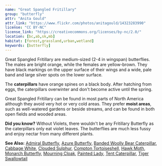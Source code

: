 ```yaml
---
name: "Great Spangled Fritillary"
group: "butterfly"
attr: "Anita Gould"
attr_link: "https://www.flickr.com/photos/anitagould/14323283990"
license: "CC BY-NC"
license_link: "https://creativecommons.org/licenses/by-nc/2.0/"
location: [bc,ab,sk,mb]
habitat: [forest,grassland,urban,wetland]
keywords: [butterfly]
---
```

Great Spangled Fritillary are medium-sized (2-4 in wingspan) butterflies. The males are bright orange, while the females are yellow-brown. They have black markings on the upper surface of their wings and a wide, pale band and large silver spots on the lower surface.

The **caterpillars** have orange spines on a black body. After hatching from eggs, the caterpillars overwinter and don't become active until the spring.

Great Spangled Fritillary can be found in most parts of North America although they avoid very hot or very cold areas. They prefer **moist areas**, such as well-watered gardens or beside streams, and can be found in both open fields and wooded areas.

**Did you know?** Without Violets, there wouldn't be any Fritillary Butterfly as the caterpillars only eat violet leaves. The butterflies are much less fussy and enjoy nectar from many different plants.

<!-- generated, do not edit -->
**See Also:**
[Admiral Butterfly](/insects/admiral/),
[Azure Butterfly](/insects/azurebut/),
[Banded Woolly Bear Caterpillar](/insects/bandwb/),
[Cabbage White](/insects/cabbgwht/),
[Clouded Sulphur](/insects/cloudsulf/),
[Compton Tortoiseshell](/insects/comptort/),
[Hawk Moth](/insects/hawkmoth/),
[Monarch Butterfly](/insects/monarch/),
[Mourning Cloak](/insects/mournbut/),
[Painted Lady](/insects/paintbut/),
[Tent Caterpillar](/insects/tentcat/),
[Tiger Swallowtail](/insects/tigerbut/)
